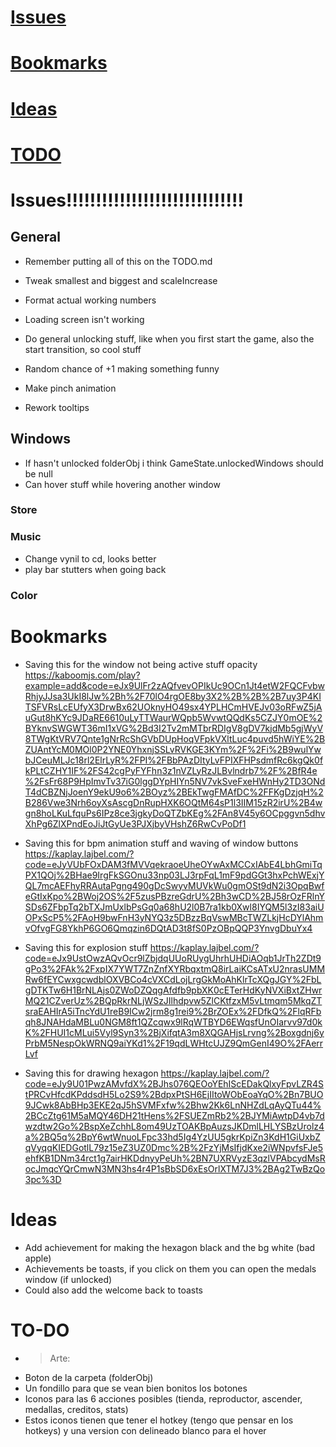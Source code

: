 # [Issues](#issues)
# [Bookmarks](#bookmarks)
# [Ideas](#ideas)
# [TODO](#to-do)

# Issues!!!!!!!!!!!!!!!!!!!!!!!!!!!!!!
## General
- Remember putting all of this on the TODO.md

- Tweak smallest and biggest and scaleIncrease
- Format actual working numbers
- Loading screen isn't working
- Do general unlocking stuff, like when you first start the game, also the start transition, so cool stuff
- Random chance of +1 making something funny
- Make pinch animation
- Rework tooltips
## Windows
- If hasn't unlocked folderObj i think GameState.unlockedWindows should be null
- Can hover stuff while hovering another window

### Store

### Music
- Change vynil to cd, looks better
- play bar stutters when going back
### Color

# Bookmarks
- Saving this for the window not being active stuff opacity
https://kaboomjs.com/play?example=add&code=eJx9UlFr2zAQfvevOPIkUc9OCn1Jt4etW2FQCFvbwRhjyJJsa3UkI8lJw%2Bh%2F70lO4rgOE8by3X2%2B%2B%2B7uy3P4KITSFVRsLcEUfyX3DrwBx62UOknyHO49sx4YPLHCmHVEJv03oRFwZ5jAuGut8hKYc9JDaRE6610uLyTTWaurWQpb5WvwtQQdKs5CZJY0mOE%2BYknvSWGWT36mI1xVG%2Bd3I2Tv2mMTbrRDIgV8gDV7kjdMb5gjWyV8TWgKtVRV7Qnte1gNrRcShGVbDUpHoqVFpkVXltLuc4puvd5hWiYE%2BZUAntYcM0MOl0P2YNE0YhxnjSSLvRVKGE3KYm%2F%2Fi%2B9wulYwbJCeuMLJc18rl2ElrLyR%2FPI%2FBbPAzDItyLvFPIXFHPsdmfRc6kgQk0fkPLtCZHY1IF%2FS42cgPyFYFhn3z1nVZLyRzJLBvlndrb7%2F%2BfR4e%2FsFr68P9HpImvTv37iG0lggDYpHIYn5NV7vkSveFxeHWnHy2TD3ONdT4dCBZNjJoenY9ekU9o6%2BOyz%2BEkTwgFMAfDC%2FFKgDzjqH%2B286Vwe3Nrh6oyXsAscgDnRupHXK6OQtM64sP1l3IIM15zR2irU%2B4wgn8hoLKuLfquPs6IPz8ce3jgkyDoQTZbKEg%2FAn8V45y6OCpggvn5dhvXhPg6ZlXPndEoJiJtGyUe3PJXjbyVHshZ6RwCvPoDf1

- Saving this for bpm animation stuff and waving of window buttons
https://kaplay.lajbel.com/?code=eJyVUbFOxDAM3fMVVqekraoeUheOYwAxMCCxIAbE4LbhGmiTqPX1QOj%2BHae9IrgFkSGOnu33np03LJ3rpFqL1mF9pdGGt3hxPchWExjYQL7mcAEFhyRRAutaPgng490gDcSwyvMUVkWu0gmOSt9dN2i3OpqBwfeGtIxKpo%2BWoj2OS%2F5zusPBzreGdrU%2Bh3wCD%2BJ58rOzFRlnYSDs6ZFbpTq2bTXJmUxlbPsGq0a68hU2l0B7ra1kb0Xwl8IYQM5l3zI83aiUOPxScP5%2FAoH9bwFnH3yNYQ3z5DBzzBqVswMBcTWZLkjHcDYlAhmvOfvgFG8YkhP6GO6Qmqzin6DQtAD3t8fS0PzOBpQQP3YnvgDbuYx4

- Saving this for explosion stuff
https://kaplay.lajbel.com/?code=eJx9UstOwzAQvOcr9lZbjdqUUoRUygUhrhUHDiAOqb1JrTh2ZDt9gPo3%2FAk%2FxpIX7YWT7ZnZnfXYRbqxtmQ8irLaiKCsATxU2nrasUMMRw6fEYCwxgcwdblOXVBCo4cVXCdLojLrgGkMoAhKlrTcXQgJGY%2FbLgDTKTw6H1BrNLAjs0ZWoDZQqgAfdfb9pbXK0cETerHdKyNVXiBxtZHwrMQ21CZverUz%2BQpRkrNLjWSzJIlhdpvw5ZlCKtfzxM5vLtmqm5MkqZTsraEAHIrA5iTncYdU1reB9ICw2jrm8g1rei9%2BrZOEx%2FDfkQ%2FlqRFbqh8JNAHdaMBLu0NGM8ft1QZcqwx9lRqWTBYD6EWqsfUnOIarvv97d0kK%2FHUI1cMLui5Vyl9Syn3%2BjXifqtA3m8XQGAHjsLrvng%2Boxgdnj6yPrbM5NespOkWRNQ9aiYKd1%2F19qdLWHtcUJZ9QmGenI49O%2FAerrLvf

- Saving this for drawing hexagon
https://kaplay.lajbel.com/?code=eJy9U01PwzAMvfdX%2BJhs076QEOoYEhIScEDakQlxyFpvLZR4StPRCvHfcdKPddsdH5Lo2S9%2BdpxPtSH6EjIItoWObEoaYqO%2Bn7BUO9JCwk8AbBHp3EKE2qJ5hSVMFxfw%2Bhw2Kk6LnNHZdLqAyQTu44%2BCcZtg61M5aMQY46DH21tHens%2FSUEZmRb2%2BJYMiAwtpD4vb7dwzdtw2Go%2BspXeZchhL8om49UzTOAKBpAuzsJKDmlLHLYSBzUrolz4a%2BQ5q%2BpY6wtWnuoLFpc33hd5Ig4YzUU5gkrKpiZn3KdH1GiUxbZqVyqqKIEDGotlL79z15eZ3UZ0Dmc%2B%2FzYjMsIfjdKxe2iWNpvfsFJe5ehfKB1DNm34rct1g7airHKDdnyyPeUh%2BN7UXRVyzE3qzlVPAbcydMsRocJmqcYQrCmwN3MN3hs4r4P1sBbSD6xEsOrlXTM7J3%2BAg2TwBzQo3pc%3D

# Ideas
- Add achievement for making the hexagon black and the bg white (bad apple)
- Achievements be toasts, if you click on them you can open the medals window (if unlocked)
- Could also add the welcome back to toasts

# TO-DO
- > Arte: 
- Boton de la carpeta (folderObj)
- Un fondillo para que se vean bien bonitos los botones
- Iconos para las 6 acciones posibles (tienda, reproductor, ascender, medallas, creditos, stats)
- Estos iconos tienen que tener el hotkey (tengo que pensar en los hotkeys) y una version con delineado blanco para el hover
